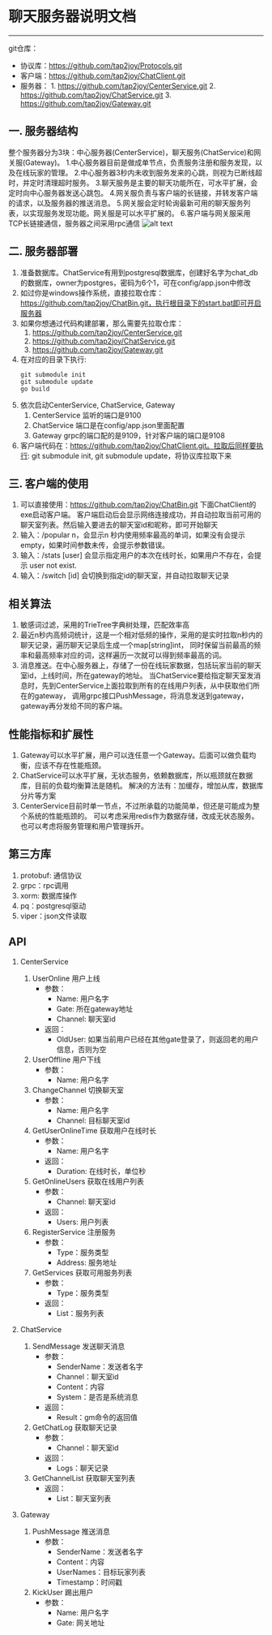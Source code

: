 # 聊天服务器说明文档
---

git仓库：
* 协议库：https://github.com/tap2joy/Protocols.git
* 客户端：https://github.com/tap2joy/ChatClient.git
* 服务器：
        1. https://github.com/tap2joy/CenterService.git
        2. https://github.com/tap2joy/ChatService.git
        3. https://github.com/tap2joy/Gateway.git

## 一. 服务器结构
整个服务器分为3块：中心服务器(CenterService)，聊天服务(ChatService)和网关服(Gateway)。
1.中心服务器目前是做成单节点，负责服务注册和服务发现，以及在线玩家的管理。
2.中心服务器3秒内未收到服务发来的心跳，则视为已断线超时，并定时清理超时服务。
3.聊天服务是主要的聊天功能所在，可水平扩展，会定时向中心服务器发送心跳包。
4.网关服负责与客户端的长链接，并转发客户端的请求，以及服务器的推送消息。
5.网关服会定时轮询最新可用的聊天服务列表，以实现服务发现功能。网关服是可以水平扩展的。
6.客户端与网关服采用TCP长链接通信，服务器之间采用rpc通信
![alt text](http://www.tap2joy.com/images/server.png "服务器架构图")

## 二. 服务器部署
1. 准备数据库。ChatService有用到postgresql数据库，创建好名字为chat_db的数据库，owner为postgres，密码为6个1，可在config/app.json中修改
2. 如过你是windows操作系统，直接拉取仓库：https://github.com/tap2joy/ChatBin.git，执行根目录下的start.bat即可开启服务器
3. 如果你想通过代码构建部署，那么需要先拉取仓库：
    1) https://github.com/tap2joy/CenterService.git
    2) https://github.com/tap2joy/ChatService.git
    3) https://github.com/tap2joy/Gateway.git
4. 在对应的目录下执行: 
    ```shell
    git submodule init
    git submodule update
    go build
    ```
5. 依次启动CenterService, ChatService, Gateway
    1) CenterService 监听的端口是9100
    2) ChatService 端口是在config/app.json里面配置
    3) Gateway grpc的端口配的是9109，针对客户端的端口是9108
6. 客户端代码在：https://github.com/tap2joy/ChatClient.git。拉取后同样要执行: git submodule init, git submodule update，将协议库拉取下来

## 三. 客户端的使用
1. 可以直接使用：https://github.com/tap2joy/ChatBin.git 下面ChatClient的exe启动客户端。
   客户端启动后会显示网络连接成功，并自动拉取当前可用的聊天室列表。然后输入要进去的聊天室id和昵称，即可开始聊天
2. 输入：/popular n，会显示n 秒内使用频率最高的单词，如果没有会提示 empty，如果时间参数未传，会提示参数错误。
3. 输入：/stats [user] 会显示指定用户的本次在线时长，如果用户不存在，会提示 user not exist.
4. 输入：/switch [id] 会切换到指定id的聊天室，并自动拉取聊天记录

## 相关算法
1. 敏感词过滤，采用的TrieTree字典树处理，匹配效率高
2. 最近n秒内高频词统计，这是一个相对低频的操作，采用的是实时拉取n秒内的聊天记录，遍历聊天记录后生成一个map[string]int，
   同时保留当前最高的频率和最高频率对应的词，这样遍历一次就可以得到频率最高的词。
3. 消息推送。在中心服务器上，存储了一份在线玩家数据，包括玩家当前的聊天室id，上线时间，所在gateway的地址。
   当ChatService要给指定聊天室发消息时，先到CenterService上面拉取到所有的在线用户列表，从中获取他们所在的gateway，
   调用grpc接口PushMessage，将消息发送到gateway，gateway再分发给不同的客户端。

## 性能指标和扩展性
1. Gateway可以水平扩展，用户可以连任意一个Gateway。后面可以做负载均衡，应该不存在性能瓶颈。
2. ChatService可以水平扩展，无状态服务，依赖数据库，所以瓶颈就在数据库，目前的负载均衡算法是随机。
   解决的方法有：加缓存，增加从库，数据库分片等方案
3. CenterService目前时单一节点，不过所承载的功能简单，但还是可能成为整个系统的性能瓶颈的。
   可以考虑采用redis作为数据存储，改成无状态服务。也可以考虑将服务管理和用户管理拆开。

## 第三方库
1. protobuf: 通信协议
2. grpc：rpc调用
3. xorm: 数据库操作
4. pq：postgresql驱动
5. viper：json文件读取

## API
1. CenterService
    1) UserOnline 用户上线
        * 参数：
            * Name: 用户名字
            * Gate: 所在gateway地址
            * Channel: 聊天室id
        * 返回：
            * OldUser: 如果当前用户已经在其他gate登录了，则返回老的用户信息，否则为空
    2) UserOffline 用户下线
        * 参数：
            * Name: 用户名字
    3) ChangeChannel 切换聊天室
        * 参数：
            * Name: 用户名字
            * Channel: 目标聊天室id
    4) GetUserOnlineTime 获取用户在线时长
        * 参数：
            * Name: 用户名字
        * 返回：
            * Duration: 在线时长，单位秒
    5) GetOnlineUsers 获取在线用户列表
        * 参数：
            * Channel: 聊天室id
        * 返回：
            * Users: 用户列表
    6) RegisterService 注册服务
        * 参数：
            * Type：服务类型
            * Address: 服务地址
    7) GetServices 获取可用服务列表
        * 参数：
            * Type：服务类型
        * 返回：
            * List：服务列表

2. ChatService
    1) SendMessage 发送聊天消息
        * 参数：
            * SenderName：发送者名字
            * Channel：聊天室id
            * Content：内容
            * System：是否是系统消息
        * 返回：
            * Result：gm命令的返回值
    2) GetChatLog 获取聊天记录
        * 参数：
            * Channel：聊天室id
        * 返回：
            * Logs：聊天记录
    3) GetChannelList 获取聊天室列表
        * 返回：
            * List：聊天室列表

3. Gateway
    1) PushMessage 推送消息
        * 参数：
            * SenderName：发送者名字
            * Content：内容
            * UserNames：目标玩家列表
            * Timestamp：时间戳
    2) KickUser 踢出用户
        * 参数：
            * Name: 用户名字
            * Gate: 网关地址